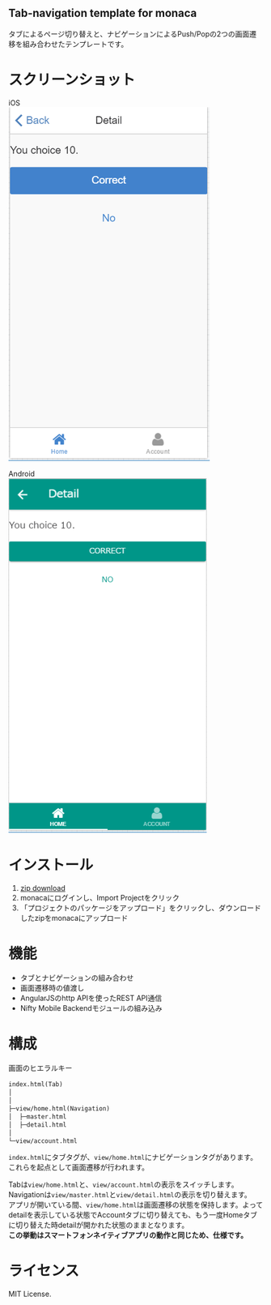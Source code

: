 Tab-navigation template for monaca
---

タブによるページ切り替えと、ナビゲーションによるPush/Popの2つの画面遷移を組み合わせたテンプレートです。

# スクリーンショット
iOS  
![iOS](docs/ios.png)

Android  
![Android](docs/android.png)

# インストール
1. [zip download](https://github.com/kuluna/monaca-template-tab-navigation/archive/master.zip)
1. monacaにログインし、Import Projectをクリック
1. 「プロジェクトのパッケージをアップロード」をクリックし、ダウンロードしたzipをmonacaにアップロード

# 機能
- タブとナビゲーションの組み合わせ
- 画面遷移時の値渡し
- AngularJSのhttp APIを使ったREST API通信
- Nifty Mobile Backendモジュールの組み込み

# 構成
画面のヒエラルキー

```
index.html(Tab)
│
│
├─view/home.html(Navigation)
│  ├─master.html
│  ├─detail.html
│
└─view/account.html
```

`index.html`にタブタグが、`view/home.html`にナビゲーションタグがあります。これらを起点として画面遷移が行われます。

Tabは`view/home.html`と、`view/account.html`の表示をスイッチします。Navigationは`view/master.html`と`view/detail.html`の表示を切り替えます。  
アプリが開いている間、`view/home.html`は画面遷移の状態を保持します。よってdetailを表示している状態でAccountタブに切り替えても、もう一度Homeタブに切り替えた時detailが開かれた状態のままとなります。  
__この挙動はスマートフォンネイティブアプリの動作と同じため、仕様です。__

# ライセンス
MIT License.
